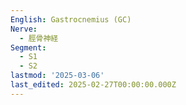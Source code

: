 ```yaml
---
English: Gastrocnemius (GC)
Nerve:
  - 脛骨神経
Segment:
  - S1
  - S2
lastmod: '2025-03-06'
last_edited: 2025-02-27T00:00:00.000Z
---
```




